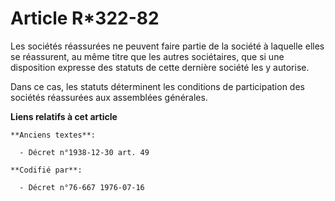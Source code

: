 # Article R*322-82

Les sociétés réassurées ne peuvent faire partie de la société à laquelle elles se réassurent, au même titre que les autres
sociétaires, que si une disposition expresse des statuts de cette dernière société les y autorise.

Dans ce cas, les statuts déterminent les conditions de participation des sociétés réassurées aux assemblées générales.

**Liens relatifs à cet article**

	**Anciens textes**:

	  - Décret n°1938-12-30 art. 49

	**Codifié par**:

	  - Décret n°76-667 1976-07-16
